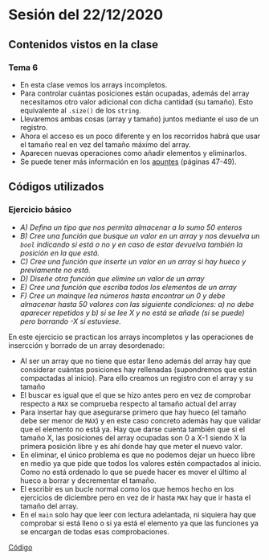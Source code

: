 # Sesión del 22/12/2020

## Contenidos vistos en la clase

### Tema 6
* En esta clase vemos los arrays incompletos.
* Para controlar cuántas posiciones están ocupadas, además del array necesitamos otro valor adicional con dicha cantidad (su tamaño). Esto equivalente al `.size()` de los `string`.
* Llevaremos ambas cosas (array y tamaño) juntos mediante el uso de un registro.
* Ahora el acceso es un poco diferente y en los recorridos habrá que usar el tamaño real en vez del tamaño máximo del array.
* Aparecen nuevas operaciones como añadir elementos y eliminarlos.
* Se puede tener más información en los [apuntes](https://eii.cv.uma.es/pluginfile.php/233727/mod_resource/content/2/Tema%206.pdf) (páginas 47-49).
  
## Códigos utilizados

### Ejercicio básico

* *A) Defina un tipo que nos permita almacenar a lo sumo 50 enteros*
* *B) Cree una función que busque un valor en un array y nos devuelva un `bool` indicando si está o no y en caso de estar devuelva también la posición en la que está.*
* *C) Cree una función que inserte un valor en un array si hay hueco y previamente no está.*
* *D) Diseñe otra función que elimine un valor de un array*
* *E) Cree una función que escriba todos los elementos de un array*
* *F) Cree un mainque lea números hasta encontrar un 0 y debe almacenar hasta 50 valores con las siguiente condiciones: a) no debe aparecer repetidos y b) si se lee X y no está se añade (si se puede) pero borrando -X si estuviese.* 

En este ejercicio se practican los arrays incompletos y las operaciones de insercción y borrado de un array desordenado:

* Al ser un array que no tiene que estar lleno además del array hay que considerar cuántas posiciones hay rellenadas (supondremos que están compactadas al inicio). Para ello creamos un registro con el array y su tamaño
* El buscar es igual que el que se hizo antes pero en vez de comprobar respecto a `MAX` se comprueba respecto al tamaño actual del array
* Para insertar hay que asegurarse primero que hay hueco (el tamaño debe ser menor de `MAX`) y en este caso concreto además hay que validar que el elemento no está ya. Hay que darse cuenta también que si el tamaño X, las posiciones del array ocupadas son 0 a X-1 siendo X la primera posición libre y es ahí donde hay que meter el nuevo valor. 
* En eliminar, el único problema es que no podemos dejar un hueco libre en medio ya que pide que todos los valores estén compactados al inicio. Como no está ordenado lo que se puede hacer es mover el último al hueco a borrar y decrementar el tamaño.
* El escribir es un bucle normal como los que hemos hecho en los ejercicios de diciembre pero en vez de ir hasta `MAX` hay que ir hasta el tamaño del array.
* En el `main` solo hay que leer con lectura adelantada, ni siquiera hay que comprobar si está lleno o si ya está el elemento ya que las funciones ya se encargan de todas esas comprobaciones. 

[Código](sesion22.12.20/raro.cpp)
